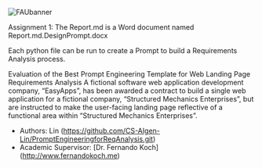 ![FAUbanner](https://github.com/user-attachments/assets/47044ff3-c075-401d-afbb-42aefd7a9609)

Assignment 1: The Report.md is a Word document named Report.md.DesignPrompt.docx

Each python file can be run to create a Prompt to build a Requirements Analysis process.
 
Evaluation of the Best Prompt Engineering Template for Web Landing Page Requirements Analysis
A fictional software web application development company, “EasyApps”, has been awarded a contract to build a single web application for a fictional company, “Structured Mechanics Enterprises”,  but are instructed to make the user-facing landing page reflective of a functional area within “Structured Mechanics Enterprises”.
* Authors: Lin (https://github.com/CS-AIgen-Lin/PromptEngineeringforReqAnalysis.git)
* Academic Supervisor: [Dr. Fernando Koch] (http://www.fernandokoch.me)


